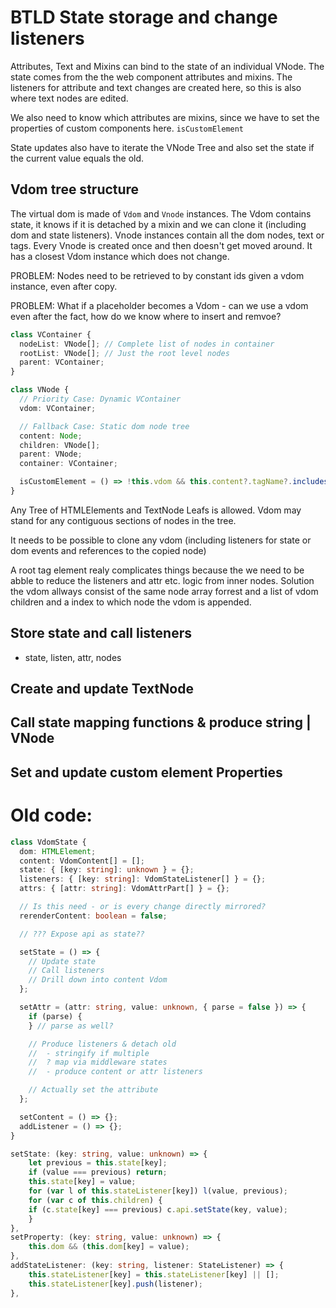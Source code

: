 # BTLD State storage and change listeners

Attributes, Text and Mixins can bind to the state of an individual VNode. The
state comes from the the web component attributes and mixins. The listeners for
attribute and text changes are created here, so this is also where text nodes
are edited.

We also need to know which attributes are mixins, since we have to set the
properties of custom components here. `isCustomElement`

State updates also have to iterate the VNode Tree and also set the state if the
current value equals the old.

## Vdom tree structure

The virtual dom is made of `Vdom` and `Vnode` instances. The Vdom contains
state, it knows if it is detached by a mixin and we can clone it (including dom
and state listeners). Vnode instances contain all the dom nodes, text or tags.
Every Vnode is created once and then doesn't get moved around. It has a closest
Vdom instance which does not change.

PROBLEM: Nodes need to be retrieved to by constant ids given a vdom instance,
even after copy.

PROBLEM: What if a placeholder becomes a Vdom - can we use a vdom even after the
fact, how do we know where to insert and remvoe?

```typescript
class VContainer {
  nodeList: VNode[]; // Complete list of nodes in container
  rootList: VNode[]; // Just the root level nodes
  parent: VContainer;
}

class VNode {
  // Priority Case: Dynamic VContainer
  vdom: VContainer;

  // Fallback Case: Static dom node tree
  content: Node;
  children: VNode[];
  parent: VNode;
  container: VContainer;

  isCustomElement = () => !this.vdom && this.content?.tagName?.includes('-');
}
```

Any Tree of HTMLElements and TextNode Leafs is allowed. Vdom may stand for any
contiguous sections of nodes in the tree.

It needs to be possible to clone any vdom (including listeners for state or dom
events and references to the copied node)

A root tag element realy complicates things because the we need to be abble to
reduce the listeners and attr etc. logic from inner nodes. Solution the vdom
allways consist of the same node array forrest and a list of vdom children and a
index to which node the vdom is appended.

## Store state and call listeners

- state, listen, attr, nodes

## Create and update TextNode

## Call state mapping functions & produce string | VNode

## Set and update custom element Properties

# Old code:

```typescript
class VdomState {
  dom: HTMLElement;
  content: VdomContent[] = [];
  state: { [key: string]: unknown } = {};
  listeners: { [key: string]: VdomStateListener[] } = {};
  attrs: { [attr: string]: VdomAttrPart[] } = {};

  // Is this need - or is every change directly mirrored?
  rerenderContent: boolean = false;

  // ??? Expose api as state??

  setState = () => {
    // Update state
    // Call listeners
    // Drill down into content Vdom
  };

  setAttr = (attr: string, value: unknown, { parse = false }) => {
    if (parse) {
    } // parse as well?

    // Produce listeners & detach old
    //  - stringify if multiple
    //  ? map via middleware states
    //  - produce content or attr listeners

    // Actually set the attribute
  };

  setContent = () => {};
  addListener = () => {};
}
```

```typescript
setState: (key: string, value: unknown) => {
    let previous = this.state[key];
    if (value === previous) return;
    this.state[key] = value;
    for (var l of this.stateListener[key]) l(value, previous);
    for (var c of this.children) {
    if (c.state[key] === previous) c.api.setState(key, value);
    }
},
setProperty: (key: string, value: unknown) => {
    this.dom && (this.dom[key] = value);
},
addStateListener: (key: string, listener: StateListener) => {
    this.stateListener[key] = this.stateListener[key] || [];
    this.stateListener[key].push(listener);
},
```

